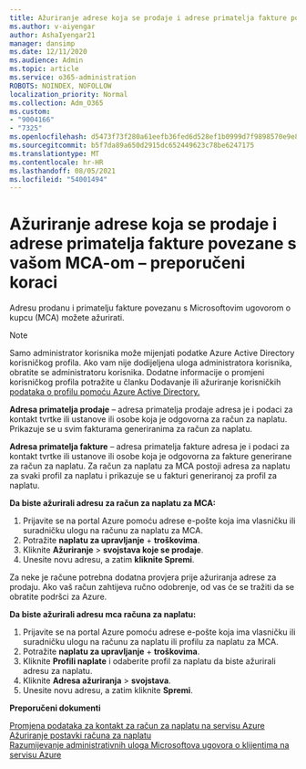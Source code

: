 ```yaml
---
title: Ažuriranje adrese koja se prodaje i adrese primatelja fakture povezane s vašom MCA-om – preporučeni koraci
ms.author: v-aiyengar
author: AshaIyengar21
manager: dansimp
ms.date: 12/11/2020
ms.audience: Admin
ms.topic: article
ms.service: o365-administration
ROBOTS: NOINDEX, NOFOLLOW
localization_priority: Normal
ms.collection: Adm_O365
ms.custom:
- "9004166"
- "7325"
ms.openlocfilehash: d5473f73f280a61eefb36fed6d528ef1b0999d7f9898570e9e8eb24105a1cfa6
ms.sourcegitcommit: b5f7da89a650d2915dc652449623c78be6247175
ms.translationtype: MT
ms.contentlocale: hr-HR
ms.lasthandoff: 08/05/2021
ms.locfileid: "54001494"
---
```

# <a name="update-sold-to-and-bill-to-address-associated-to-your-mca---recommended-steps"></a>Ažuriranje adrese koja se prodaje i adrese primatelja fakture povezane s vašom MCA-om – preporučeni koraci

Adresu prodanu i primatelju fakture povezanu s Microsoftovim ugovorom o kupcu (MCA) možete ažurirati. 

> [!NOTE]
> Samo administrator korisnika može mijenjati podatke Azure Active Directory korisničkog profila. Ako vam nije dodijeljena uloga administratora korisnika, obratite se administratoru korisnika. Dodatne informacije o promjeni korisničkog profila potražite u članku Dodavanje ili ažuriranje korisničkih [podataka o profilu pomoću Azure Active Directory.](https://docs.microsoft.com/azure/active-directory/fundamentals/active-directory-users-profile-azure-portal)

**Adresa primatelja prodaje** – adresa primatelja prodaje adresa je i podaci za kontakt tvrtke ili ustanove ili osobe koja je odgovorna za račun za naplatu. Prikazuje se u svim fakturama generiranima za račun za naplatu.

**Adresa primatelja fakture** – adresa primatelja fakture adresa je i podaci za kontakt tvrtke ili ustanove ili osobe koja je odgovorna za fakture generirane za račun za naplatu. Za račun za naplatu za MCA postoji adresa za naplatu za svaki profil za naplatu i prikazuje se u fakturi generiranoj za profil za naplatu.

**Da biste ažurirali adresu za račun za naplatu za MCA:**

1. Prijavite se na portal Azure pomoću adrese e-pošte koja ima vlasničku ili suradničku ulogu na računu za naplatu za MCA.
1. Potražite **naplatu za upravljanje**  +  **troškovima**.
1. Kliknite **Ažuriranje**  >  **svojstava koje se prodaje**.
1. Unesite novu adresu, a zatim **kliknite Spremi**.

Za neke je račune potrebna dodatna provjera prije ažuriranja adrese za prodaju. Ako vaš račun zahtijeva ručno odobrenje, od vas će se tražiti da se obratite podršci za Azure.

**Da biste ažurirali adresu mca računa za naplatu:** 

1. Prijavite se na portal Azure pomoću adrese e-pošte koja ima vlasničku ili suradničku ulogu na računu za naplatu ili profilu za naplatu za MCA.
1. Potražite **naplatu za upravljanje**  +  **troškovima**.
1. Kliknite **Profili naplate** i odaberite profil za naplatu da biste ažurirali adresu za naplatu.
1. Kliknite **Adresa ažuriranja**  >  **svojstava**.
1. Unesite novu adresu, a zatim kliknite **Spremi**.

**Preporučeni dokumenti**

[Promjena podataka za kontakt za račun za naplatu na servisu Azure](https://docs.microsoft.com/azure/cost-management-billing/manage/change-azure-account-profile)   
[Ažuriranje postavki računa za naplatu](https://docs.microsoft.com/microsoft-store/update-microsoft-store-for-business-account-settings)  
[Razumijevanje administrativnih uloga Microsoftova ugovora o klijentima na servisu Azure](https://docs.microsoft.com/azure/cost-management-billing/manage/understand-mca-roles)